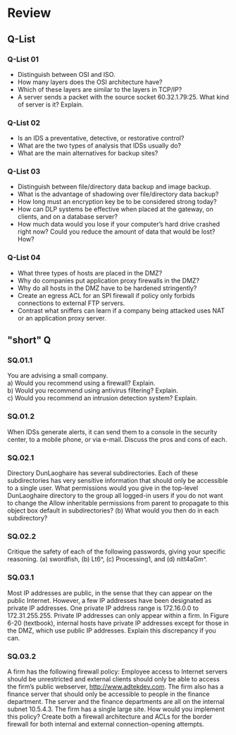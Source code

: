 
# Review 

## **Q-List**

### Q-List 01

- Distinguish between OSI and ISO.
- How many layers does the OSI architecture have?
- Which of these layers are similar to the layers in TCP/IP?
- A server sends a packet with the source socket 60.32.1.79:25. What kind of server is it? Explain.


### Q-List 02

- Is an IDS a preventative, detective, or restorative control?
- What are the two types of analysis that IDSs usually do?
- What are the main alternatives for backup sites?

### Q-List 03
- Distinguish between file/directory data backup and image backup.
- What is the advantage of shadowing over file/directory data backup?
- How long must an encryption key be to be considered strong today?
- How can DLP systems be effective when placed at the gateway, on clients, and on a database server?
- How much data would you lose if your computer’s hard drive crashed right now? Could you reduce the amount of data that would be lost? How?

### Q-List 04
- What three types of hosts are placed in the DMZ?
- Why do companies put application proxy firewalls in the DMZ?
- Why do all hosts in the DMZ have to be hardened stringently?
- Create an egress ACL for an SPI firewall if policy only forbids connections to external FTP servers.
- Contrast what sniffers can learn if a company being attacked uses NAT or an application proxy server.


## **"short" Q**

### SQ.01.1
You are advising a small company.   
a) Would you recommend using a firewall? Explain.  
b) Would you recommend using antivirus filtering? Explain.  
c) Would you recommend an intrusion detection system? Explain.  

### SQ.01.2  
When IDSs generate alerts, it can send them to a console in the security center, to a mobile phone, or via e-mail. Discuss the pros and cons of each.  

### SQ.02.1
Directory DunLaoghaire has several subdirectories. Each of these subdirectories has very sensitive information that should only be accessible to a single user. What permissions would you give in the top-level DunLaoghaire directory to the group all logged-in users if you do not want to change the Allow inheritable permissions from parent to propagate to this object box default in subdirectories? (b) What would you then do in each subdirectory?

### SQ.02.2 
Critique the safety of each of the following passwords, giving your specific reasoning. (a) swordfish, (b) Lt6^, (c) Processing1, and (d) nitt4aGm^.

### SQ.03.1  
Most IP addresses are public, in the sense that they can appear on the public Internet. However, a few IP addresses have been designated as private IP addresses. One private IP address range is 172.16.0.0 to 172.31.255.255. Private IP addresses can only appear within a firm. In Figure 6-20 (textbook), internal hosts have private IP addresses except for those in the DMZ, which use public IP addresses. Explain this discrepancy if you can.  

### SQ.03.2  
A firm has the following firewall policy: Employee access to Internet servers should be unrestricted and external clients should only be able to access the firm’s public webserver, http://www.adtekdev.com. The firm also has a finance server that should only be accessible to people in the finance department. The server and the finance departments are all on the internal subnet 10.5.4.3. The firm has a single large site. How would you implement this policy? Create both a firewall architecture and ACLs for the border firewall for both internal and external connection-opening attempts.
